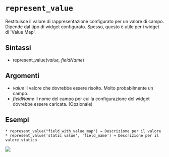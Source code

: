 # `represent_value`

Restituisce il valore di rappresentazione configurato per un valore di campo. Dipende dal tipo di widget configurato. Spesso, questo è utile per i widget di 'Value Map'.

## Sintassi

* represent_value(*value, fieldName*)

## Argomenti

* *value* Il valore che dovrebbe essere risolto. Molto probabilmente un campo.
* *fieldName* Il nome del campo per cui la configurazione del widget dovrebbe essere caricata. (Opzionale)

## Esempi
```
* represent_value("field_with_value_map") → Descrizione per il valore
* represent_value('static value', 'field_name') → Descrizione per il valore statico
```

![](/img/record_e_attributi/represent_value1.png)